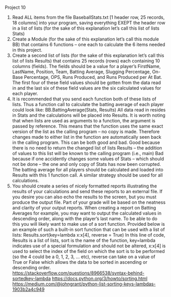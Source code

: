 Project 10
1. Read ALL items from the file BaseballStats.txt [1 header row, 25 records, 18
columns] into your program, saving everything EXEPT the header row in a list of
lists (for the sake of this explanation let’s call this list of lists Stats)
2. Create a Module (for the sake of this explanation let’s call this module BB) that
contains 6 functions – one each to calculate the 6 items needed in this project.
3. Create a second list of lists (for the sake of this explanation let’s call this list of
lists Results) that contains 25 records (rows) each containing 10 columns (fields).
The fields should be a value for a player’s FirstName, LastName, Position, Team,
Batting Average, Slugging Percentage, On-Base Percentage, OPS, Runs Produced, and
Runs Produced per At Bat. The first four of these field values should be gotten from
the data read in and the last six of these field values are the six calculated values for
each player.
4. It is recommended that you send each function both of these lists of lists. Thus a
function call to calculate the batting average of each player could look like:
BB.BattingAverage(Stats, Results)
All data read in resides in Stats and the calculations will be placed into Results. It is
worth noting that when lists are used as arguments to a function, the argument is
passed by reference. This means that the function uses the same exact version of the
list as the calling program – no copy is made. Therefore changes made to either list
in the function are automatically seen back in the calling program. This can be both
good and bad. Good because there is no need to return the changed list of lists
Results – the addition of values to this list will be known to the calling program (i.e.,
main) Bad because if one accidently changes some values of Stats – which should
not be done – the one and only copy of Stats has now been corrupted.
The batting average for all players should be calculated and loaded into Results with
this 1 function call. A similar strategy should be used for all calculations.
5. You should create a series of nicely formatted reports illustrating the results of
your calculations and send these reports to an external file. If you desire you can
also echo the results to the screen, but you must produce the output file. Part of your
grade will be based on the neatness and clarity of your output reports. When
creating a report on Batting Averages for example, you may want to output the
calculated values in descending order, along with the player’s last name. To be able
to do this you will likely want to make use of a sort function. Provided below is an
example of such a built-in sort function that can be used with a list of lists:
Results.sort(key=lambda x:x[4], reverse = True)
In this line of code, Results is a list of lists, sort is the name of the function,
key=lambda indicates use of a special formulation and should not be altered, x:x[4]
is used to select the index of the field on which the sort is to be performed (so the 4
could be a 0, 1, 2, 3, … etc), reverse can take on a value of True or False which
allows the data to be sorted in ascending or descending order.
https://stackoverflow.com/questions/8966538/syntax-behind-sortedkey-lambda
https://docs.python.org/3/howto/sorting.html
https://medium.com/@johngrant/python-list-sorting-keys-lambdas-1903b2a4c949
